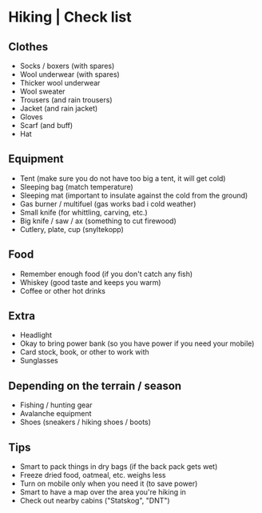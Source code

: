 # Hiking | Check list

## Clothes

- Socks / boxers (with spares)
- Wool underwear (with spares)
- Thicker wool underwear
- Wool sweater
- Trousers (and rain trousers)
- Jacket (and rain jacket)
- Gloves
- Scarf (and buff)
- Hat

## Equipment

- Tent (make sure you do not have too big a tent, it will get cold)
- Sleeping bag (match temperature)
- Sleeping mat (important to insulate against the cold from the ground)
- Gas burner / multifuel (gas works bad i cold weather)
- Small knife (for whittling, carving, etc.)
- Big knife / saw / ax (something to cut firewood)
- Cutlery, plate, cup (snyltekopp)

## Food

- Remember enough food (if you don't catch any fish)
- Whiskey (good taste and keeps you warm)
- Coffee or other hot drinks

## Extra

- Headlight
- Okay to bring power bank (so you have power if you need your mobile)
- Card stock, book, or other to work with
- Sunglasses

## Depending on the terrain / season

- Fishing / hunting gear
- Avalanche equipment
- Shoes (sneakers / hiking shoes / boots)

## Tips

- Smart to pack things in dry bags (if the back pack gets wet)
- Freeze dried food, oatmeal, etc. weighs less
- Turn on mobile only when you need it (to save power)
- Smart to have a map over the area you're hiking in
- Check out nearby cabins ("Statskog", "DNT")
